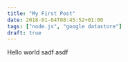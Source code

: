 ```yaml
---
title: "My First Post"
date: 2018-01-04T08:45:52+01:00
tags: ["node.js", "google datastore"]
draft: true
---
```


Hello world
sadf
asdf
